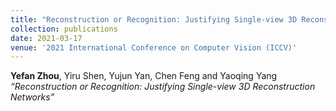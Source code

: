 ```yaml
---
title: "Reconstruction or Recognition: Justifying Single-view 3D Reconstruction Networks"
collection: publications
date: 2021-03-17
venue: '2021 International Conference on Computer Vision (ICCV)'
---
```

**Yefan Zhou**, Yiru Shen, Yujun Yan, Chen Feng and Yaoqing Yang *“Reconstruction or Recognition: Justifying Single-view 3D Reconstruction Networks”*




